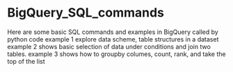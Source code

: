# BigQuery_SQL_commands
Here are some basic SQL commands and examples in BigQuery called by python code
example 1 explore data scheme, table structures in a dataset
example 2 shows basic selection of data under conditions and join two tables.
example 3 shows how to groupby columes, count, rank, and take the top of the list
